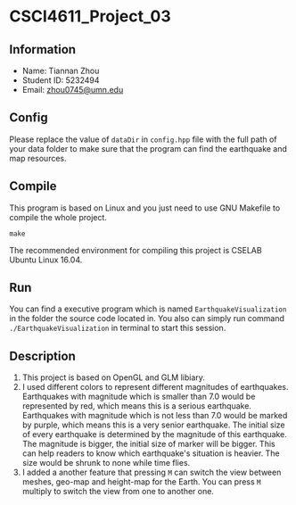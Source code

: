 # CSCI4611_Project_03
## Information
* Name: Tiannan Zhou
* Student ID: 5232494
* Email: zhou0745@umn.edu

## Config
Please replace the value of `dataDir` in `config.hpp` file with the full path of your data folder to make sure that the program can find the earthquake and map resources.

## Compile
This program is based on Linux and you just need to use GNU Makefile to compile the whole project.
```
make
```
The recommended environment for compiling this project is CSELAB Ubuntu Linux 16.04.

## Run
You can find a executive program which is named `EarthquakeVisualization` in the folder the source code located in. You also can simply run command `./EarthquakeVisualization` in terminal to start this session.

## Description
1. This project is based on OpenGL and GLM libiary.
2. I used different colors to represent different magnitudes of earthquakes. Earthquakes with magnitude which is smaller than 7.0 would be represented by red, which means this is a serious earthquake. Earthquakes with magnitude which is not less than 7.0 would be marked by purple, which means this is a very senior earthquake. The initial size of every earthquake is determined by the magnitude of this earthquake. The magnitude is bigger, the initial size of marker will be bigger. This can help readers to know which earthquake's situation is heavier. The size would be shrunk to none while time flies.
3. I added a another feature that pressing `M` can switch the view between meshes, geo-map and height-map for the Earth. You can press `M` multiply to switch the view from one to another one.
